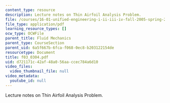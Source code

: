 ```yaml
---
content_type: resource
description: Lecture notes on Thin Airfoil Analysis Problem.
file: /courses/16-01-unified-engineering-i-ii-iii-iv-fall-2005-spring-2006/d721171c42af48a056aaccec784a6d10_f03_0304.pdf
file_type: application/pdf
learning_resource_types: []
ocw_type: OCWFile
parent_title: Fluid Mechanics
parent_type: CourseSection
parent_uid: 6a5f667b-6fca-f068-0ec8-b203122154de
resourcetype: Document
title: f03_0304.pdf
uid: d721171c-42af-48a0-56aa-ccec784a6d10
video_files:
  video_thumbnail_file: null
video_metadata:
  youtube_id: null
---
```

Lecture notes on Thin Airfoil Analysis Problem.

